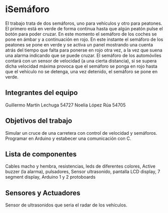 # iSemáforo
El trabajo trata de dos semáforos, uno para vehículos y otro para peatones. El primero está en verde de forma continua hasta que algún peatón pulse el botón para poder cruzar. En este momento el semáforo de los coches se pone en ámbar y a continuación en rojo. En este instante el semáforo de los peatones se pone en verde y se activa un panel mostrando una cuenta atrás del tiempo que falta para ponerse en rojo otra vez, a la vez que suena una alarma indicando que se puede cruzar.
El semáforo de los automóviles contará con un sensor de velocidad (a una cierta distancia), si se supera dicha velocidad máxima provoca que el semáforo se ponga en rojo hasta que el vehículo no se detenga, una vez detenido, el semáforo se pone en verde.

## Integrantes del equipo
Guillermo Martín Lechuga 54727
Noelia López Rúa 54705

## Objetivos del trabajo
Simular un cruce de una carretera con control de velocidad y semáforos.
Programar en Arduino y estabecer una comunicación con C.

## Lista de componentes
Cables macho y hembra,
resistencias,
leds de diferentes colores,
Active buzzer (la alarma),
pulsadores,
Sensor ultrasonido,
pantalla LCD display,
7 segment display,
Arduino 1 y
2 protoboards

## Sensores y Actuadores
Sensor de ultrasonidos que seria el radar de los vehículos.



